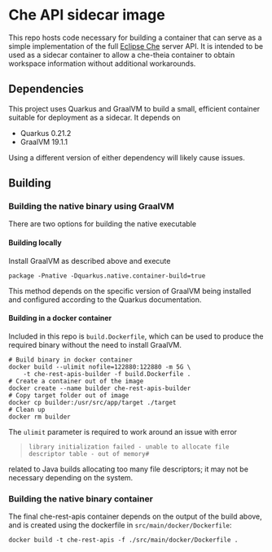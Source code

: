 # Che API sidecar image

This repo hosts code necessary for building a container that can serve as a simple implementation of the full [Eclipse Che](https://github.com/eclipse/che) server API. It is intended to be used as a sidecar container to allow a che-theia container to obtain workspace information without additional workarounds.

## Dependencies
This project uses Quarkus and GraalVM to build a small, efficient container suitable for deployment as a sidecar. It depends on
- Quarkus 0.21.2
- GraalVM 19.1.1

Using a different version of either dependency will likely cause issues.

## Building

### Building the native binary using GraalVM
There are two options for building the native executable

#### Building locally
Install GraalVM as described above and execute
```
package -Pnative -Dquarkus.native.container-build=true
```
This method depends on the specific version of GraalVM being installed and configured according to the Quarkus documentation.

#### Building in a docker container
Included in this repo is `build.Dockerfile`, which can be used to produce the required binary without the need to install GraalVM.

```
# Build binary in docker container
docker build --ulimit nofile=122880:122880 -m 5G \
    -t che-rest-apis-builder -f build.Dockerfile .
# Create a container out of the image
docker create --name builder che-rest-apis-builder
# Copy target folder out of image
docker cp builder:/usr/src/app/target ./target
# Clean up
docker rm builder
```
The `ulimit` parameter is required to work around an issue with error
> ```
> library initialization failed - unable to allocate file descriptor table - out of memory#
> ```
related to Java builds allocating too many file descriptors; it may not be necessary depending on the system.

### Building the native binary container
The final che-rest-apis container depends on the output of the build above, and is created using the dockerfile in `src/main/docker/Dockerfile`:
```
docker build -t che-rest-apis -f ./src/main/docker/Dockerfile .
```